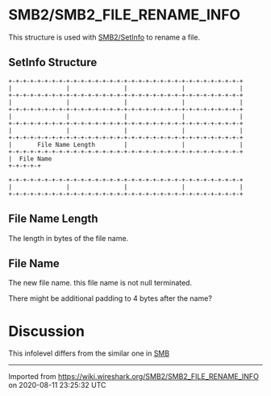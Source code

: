 # SMB2/SMB2\_FILE\_RENAME\_INFO

This structure is used with [SMB2/SetInfo](/SMB2/SetInfo) to rename a file.

## SetInfo Structure

    +-+-+-+-+-+-+-+-+-+-+-+-+-+-+-+-+-+-+-+-+-+-+-+-+-+-+-+-+-+-+-+-+
    |               |               |               |               |
    +-+-+-+-+-+-+-+-+-+-+-+-+-+-+-+-+-+-+-+-+-+-+-+-+-+-+-+-+-+-+-+-+
    |               |               |               |               |
    +-+-+-+-+-+-+-+-+-+-+-+-+-+-+-+-+-+-+-+-+-+-+-+-+-+-+-+-+-+-+-+-+
    |               |               |               |               |
    +-+-+-+-+-+-+-+-+-+-+-+-+-+-+-+-+-+-+-+-+-+-+-+-+-+-+-+-+-+-+-+-+
    |               |               |               |               |
    +-+-+-+-+-+-+-+-+-+-+-+-+-+-+-+-+-+-+-+-+-+-+-+-+-+-+-+-+-+-+-+-+
    |       File Name Length        |               |               |
    +-+-+-+-+-+-+-+-+-+-+-+-+-+-+-+-+-+-+-+-+-+-+-+-+-+-+-+-+-+-+-+-+
    |  File Name
    +-+-+-+-+
    
    +-+-+-+-+-+-+-+-+-+-+-+-+-+-+-+-+-+-+-+-+-+-+-+-+-+-+-+-+-+-+-+-+
    |               |               |               |               |
    +-+-+-+-+-+-+-+-+-+-+-+-+-+-+-+-+-+-+-+-+-+-+-+-+-+-+-+-+-+-+-+-+

## File Name Length

The length in bytes of the file name.

## File Name

The new file name. this file name is not null terminated.

There might be additional padding to 4 bytes after the name?

# Discussion

This infolevel differs from the similar one in [SMB](/SMB)

---

Imported from https://wiki.wireshark.org/SMB2/SMB2_FILE_RENAME_INFO on 2020-08-11 23:25:32 UTC
